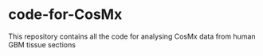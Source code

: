 # code-for-CosMx
This repository contains all the code for analysing CosMx data from human GBM tissue sections
